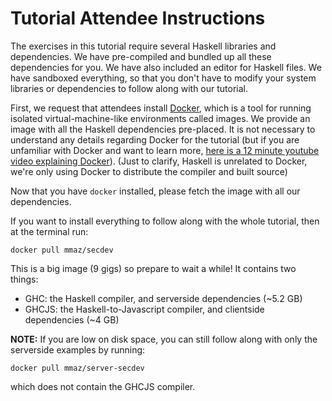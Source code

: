 # Tutorial Attendee Instructions

The exercises in this tutorial require several Haskell libraries and dependencies. We have pre-compiled and bundled up all these dependencies for you. We have also included an editor for Haskell files. We have sandboxed everything, so that you don't have to modify your system libraries or dependencies to follow along with our tutorial.

First, we request that attendees install [Docker](https://www.docker.com/products/docker), which is a tool for running isolated virtual-machine-like environments called images. We provide an image with all the Haskell dependencies pre-placed. It is not necessary to understand any details regarding Docker for the tutorial (but if you are unfamiliar with Docker and want to learn more, [here is a 12 minute youtube video explaining Docker](https://www.youtube.com/watch?v=YFl2mCHdv24)). (Just to clarify, Haskell is unrelated to Docker, we're only using Docker to distribute the compiler and built source)

Now that you have `docker` installed, please fetch the image with all our dependencies.

If you want to install everything to follow along with the whole tutorial, then at the terminal run:

`docker pull mmaz/secdev`

This is a big image (9 gigs) so prepare to wait a while! It contains two things:

* GHC: the Haskell compiler, and serverside dependencies (~5.2 GB)
* GHCJS: the Haskell-to-Javascript compiler, and clientside dependencies (~4 GB)

**NOTE:** If you are low on disk space, you can still follow along with only the serverside examples by running:

`docker pull mmaz/server-secdev`

which does not contain the GHCJS compiler.
